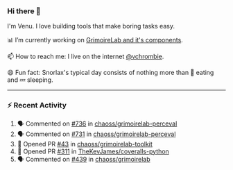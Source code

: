 ### Hi there 👋

I'm Venu. I love building tools that make boring tasks easy.

📊 I’m currently working on [GrimoireLab and it's components](https://chaoss.github.io/grimoirelab).

📫 How to reach me: I live on the internet [@vchrombie](https://www.google.co.in/search?q=vchrombie).

😄 Fun fact: Snorlax's typical day consists of nothing more than :doughnut: eating and :zzz: sleeping.

---

### :zap: Recent Activity

<!--START_SECTION:activity-->
1. 🗣 Commented on [#736](https://github.com/chaoss/grimoirelab-perceval/issues/736) in [chaoss/grimoirelab-perceval](https://github.com/chaoss/grimoirelab-perceval)
2. 🗣 Commented on [#731](https://github.com/chaoss/grimoirelab-perceval/issues/731) in [chaoss/grimoirelab-perceval](https://github.com/chaoss/grimoirelab-perceval)
3. 💪 Opened PR [#43](https://github.com/chaoss/grimoirelab-toolkit/pull/43) in [chaoss/grimoirelab-toolkit](https://github.com/chaoss/grimoirelab-toolkit)
4. 💪 Opened PR [#311](https://github.com/TheKevJames/coveralls-python/pull/311) in [TheKevJames/coveralls-python](https://github.com/TheKevJames/coveralls-python)
5. 🗣 Commented on [#439](https://github.com/chaoss/grimoirelab/issues/439) in [chaoss/grimoirelab](https://github.com/chaoss/grimoirelab)
<!--END_SECTION:activity-->

<!--
**vchrombie/vchrombie** is a ✨ _special_ ✨ repository because its `README.md` (this file) appears on your GitHub profile.

Here are some ideas to get you started:

- 🔭 I’m currently working on ...
- 🌱 I’m currently learning ...
- 👯 I’m looking to collaborate on ...
- 🤔 I’m looking for help with ...
- 💬 Ask me about ...
- 📫 How to reach me: ...
- 😄 Pronouns: ...
- ⚡ Fun fact: ...
-->
